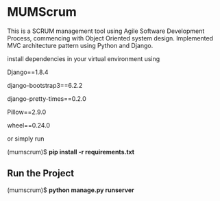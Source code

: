 # MUMScrum #

This is a SCRUM management tool using Agile Software Development Process, commencing with Object Oriented system design. Implemented MVC architecture pattern using Python and Django.

install dependencies in your virtual environment using

Django==1.8.4

django-bootstrap3==6.2.2

django-pretty-times==0.2.0

Pillow==2.9.0

wheel==0.24.0

or simply run

<path to project>(mumscrum)$ **pip install -r requirements.txt**

## Run the Project ##
<path to project>(mumscrum)$ **python manage.py runserver**